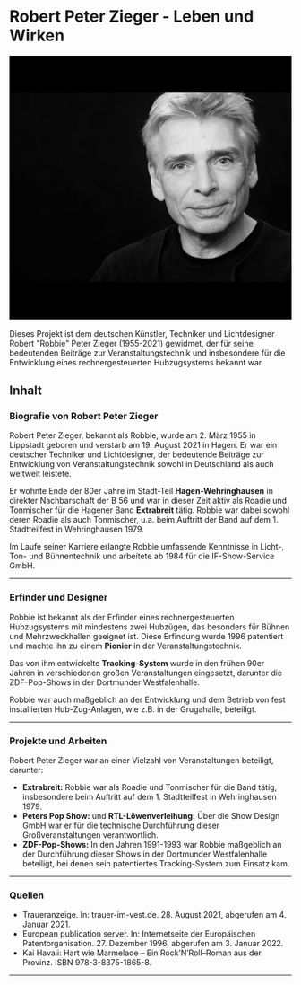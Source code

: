 # Robert Peter Zieger - Leben und Wirken

![Robbie](Older_man_in_black_shirt_Portrait.jpg)

Dieses Projekt ist dem deutschen Künstler, Techniker und Lichtdesigner Robert "Robbie" Peter Zieger (1955-2021) gewidmet, der für seine bedeutenden Beiträge zur Veranstaltungstechnik und insbesondere für die Entwicklung eines rechnergesteuerten Hubzugsystems bekannt war.

## Inhalt

### Biografie von Robert Peter Zieger

Robert Peter Zieger, bekannt als Robbie, wurde am 2. März 1955 in Lippstadt geboren und verstarb am 19. August 2021 in Hagen. Er war ein deutscher Techniker und Lichtdesigner, der bedeutende Beiträge zur Entwicklung von Veranstaltungstechnik sowohl in Deutschland als auch weltweit leistete.

Er wohnte Ende der 80er Jahre im Stadt-Teil __Hagen-Wehringhausen__ in direkter Nachbarschaft der B 56 und war in dieser Zeit aktiv als Roadie und Tonmischer für die Hagener Band __Extrabreit__ tätig. Robbie war dabei sowohl deren Roadie als auch Tonmischer, u.a. beim Auftritt der Band auf dem 1. Stadtteilfest in Wehringhausen 1979.

Im Laufe seiner Karriere erlangte Robbie umfassende Kenntnisse in Licht-, Ton- und Bühnentechnik und arbeitete ab 1984 für die IF-Show-Service GmbH.

---

### Erfinder und Designer

Robbie ist bekannt als der Erfinder eines rechnergesteuerten Hubzugsystems mit mindestens zwei Hubzügen, das besonders für Bühnen und Mehrzweckhallen geeignet ist. Diese Erfindung wurde 1996 patentiert und machte ihn zu einem __Pionier__ in der Veranstaltungstechnik.

Das von ihm entwickelte __Tracking-System__ wurde in den frühen 90er Jahren in verschiedenen großen Veranstaltungen eingesetzt, darunter die ZDF-Pop-Shows in der Dortmunder Westfalenhalle.

Robbie war auch maßgeblich an der Entwicklung und dem Betrieb von fest installierten Hub-Zug-Anlagen, wie z.B. in der Grugahalle, beteiligt.

---

### Projekte und Arbeiten

Robert Peter Zieger war an einer Vielzahl von Veranstaltungen beteiligt, darunter:

- __Extrabreit:__ Robbie war als Roadie und Tonmischer für die Band tätig, insbesondere beim Auftritt auf dem 1. Stadtteilfest in Wehringhausen 1979.
- __Peters Pop Show:__ und __RTL-Löwenverleihung:__ Über die Show Design GmbH war er für die technische Durchführung dieser Großveranstaltungen verantwortlich.
- __ZDF-Pop-Shows:__ In den Jahren 1991-1993 war Robbie maßgeblich an der Durchführung dieser Shows in der Dortmunder Westfalenhalle beteiligt, bei denen sein patentiertes Tracking-System zum Einsatz kam.

---

### Quellen

- Traueranzeige. In: trauer-im-vest.de. 28. August 2021, abgerufen am 4. Januar 2021.
- European publication server. In: Internetseite der Europäischen Patentorganisation. 27. Dezember 1996, abgerufen am 3. Januar 2022.
- Kai Havaii: Hart wie Marmelade – Ein Rock’N’Roll–Roman aus der Provinz. ISBN 978-3-8375-1865-8.

---
